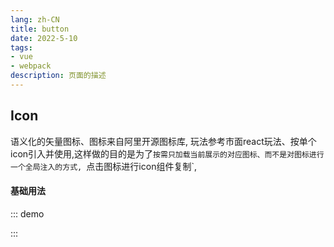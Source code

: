 ```yaml
---
lang: zh-CN
title: button
date: 2022-5-10 
tags:
- vue
- webpack
description: 页面的描述
---
```


## Icon
语义化的矢量图标、图标来自阿里开源图标库, 玩法参考市面react玩法、按单个icon引入并使用,这样做的目的是为了`按需只加载当前展示的对应图标、而不是对图标进行一个全局注入的方式, `点击图标进行icon组件复制`, 
#### 基础用法
::: demo
<div class="flex childer-margin10">
    <gf-icon-add-cart-fill class="m15"></gf-icon-add-cart-fill>
    <gf-icon-add-fill class="m15"></gf-icon-add-fill>
    <gf-icon-add-select class="m15"></gf-icon-add-select>
    <gf-icon-arrow-down class="m15"></gf-icon-arrow-down>
</div>
:::

<gf-Icons></gf-Icons>